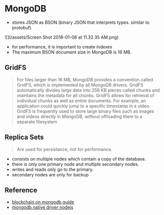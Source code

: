 # MongoDB

* stores JSON as BSON (binary JSON that interprets types. similar to protobuf)

![](/assets/Screen Shot 2018-01-06 at 11.32.35 AM.png)

* for performance, it is important to create indexes
* The maximum BSON document size in MongoDB is 16
MB.

## GridFS

> For files larger than 16 MB, MongoDB provides a
convention called GridFS, which is implemented by all
MongoDB drivers. GridFS automatically divides large data
into 256 KB pieces called chunks and maintains the
metadata for all chunks. GridFS allows for retrieval of
individual chunks as well as entire documents. For example, an application could quickly jump to a specific timestamp in a video. GridFS is frequently used to store large binary files such as images and videos directly in MongoDB, without offloading them to a separate filesystem


## Replica Sets

> Are used for persistance, not for performance.

- consists on multiple nodes which contain a copy of the database.
- there is only one primary node and multiple secondary nodes.
- writes and reads only go to the primary.
- secondary nodes are only for backup

## Reference

* [blockchain on mongodb guide](https://hub.mongodb.com/blockchain-hub)
* [mongodb native driver nodejs](http://mongodb.github.io/node-mongodb-native/)